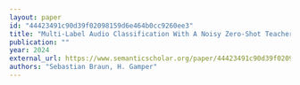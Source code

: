 ```yaml
---
layout: paper
id: "44423491c90d39f02098159d6e464b0cc9260ee3"
title: "Multi-Label Audio Classification With A Noisy Zero-Shot Teacher"
publication: ""
year: 2024
external_url: https://www.semanticscholar.org/paper/44423491c90d39f02098159d6e464b0cc9260ee3
authors: "Sebastian Braun, H. Gamper"
---
```

